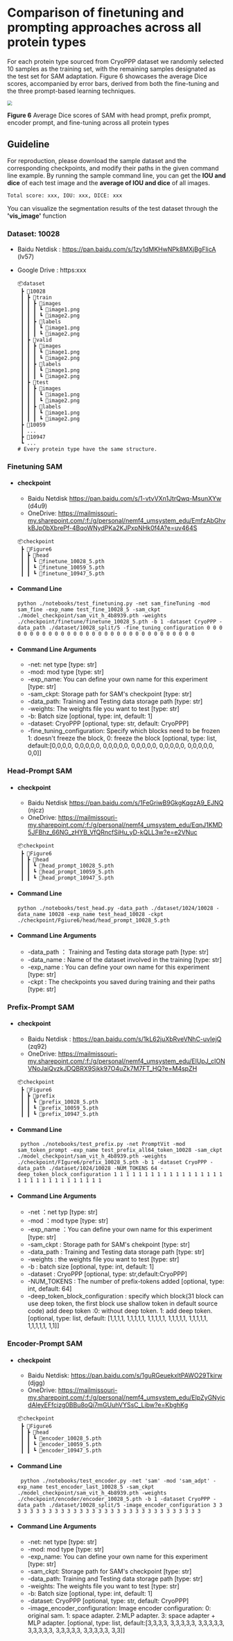 #  Comparison of finetuning and prompting approaches across all protein types 

For each protein type sourced from CryoPPP dataset we randomly selected 10 samples as the training set, with the remaining samples designated as the test set for SAM adaptation. Figure 6 showcases the average Dice scores, accompanied by error bars, derived from both the fine-tuning and the three prompt-based learning techniques. 

<img src="../image/figure6.png" style="zoom: 67%;" />

**Figure 6** Average Dice scores of SAM with head prompt, prefix prompt, encoder prompt, and fine-tuning across all protein types

## Guideline
For reproduction, please download the sample dataset and the corresponding checkpoints, and modify their paths in the given command line example.
By running the sample command line, you can get the **IOU and dice** of each test image and the **average of IOU and dice** of all images.

```
Total score: xxx, IOU: xxx, DICE: xxx
```

You can visualize the segmentation results of the test dataset through the **'vis_image'** function

### Dataset:  10028

- Baidu Netdisk : https://pan.baidu.com/s/1zy1dMKHwNPk8MXjBgFlicA (lv57)

- Google Drive : https:xxx

  ```
  📦dataset
   ┣ 📂10028
   ┃ ┣ 📂train
   ┃ ┃ ┣ 📂images
   ┃ ┃ ┃ ┗ 📜image1.png
   ┃ ┃ ┃ ┗ 📜image2.png
   ┃ ┃ ┣ 📂labels
   ┃ ┃ ┃ ┗ 📜image1.png
   ┃ ┃ ┃ ┗ 📜image2.png
   ┃ ┣ 📂valid
   ┃ ┃ ┣ 📂images
   ┃ ┃ ┃ ┗ 📜image1.png
   ┃ ┃ ┃ ┗ 📜image2.png
   ┃ ┃ ┣ 📂labels
   ┃ ┃ ┃ ┗ 📜image1.png
   ┃ ┃ ┃ ┗ 📜image2.png
   ┃ ┣ 📂test
   ┃ ┃ ┣ 📂images
   ┃ ┃ ┃ ┗ 📜image1.png
   ┃ ┃ ┃ ┗ 📜image2.png
   ┃ ┃ ┣ 📂labels
   ┃ ┃ ┃ ┗ 📜image1.png
   ┃ ┃ ┃ ┗ 📜image2.png
   ┣ 📂10059
   ┃ ...
   ┣ 📂10947
   ┗ ...
  # Every protein type have the same structure.
  ```

### Finetuning SAM

- #### checkpoint
  
    - Baidu Netdisk  https://pan.baidu.com/s/1-vtvVXn1JtrQwq-MsunXYw   (d4u9)
   - OneDrive: https://mailmissouri-my.sharepoint.com/:f:/g/personal/nemf4_umsystem_edu/EmfzAbGhvkBJp0bXbrePf-4BqoWNydPKa2KJPxpNHk0f4A?e=uv464S
     
   
   ```
   📦checkpoint
    ┣ 📂Figure6
    ┃ ┣ 📂head
    ┃ ┃ ┗ 📜finetune_10028_5.pth
    ┃ ┃ ┗ 📜finetune_10059_5.pth
    ┃ ┃ ┗ 📜finetune_10947_5.pth
   ```
   
- #### Command Line
  
   ```
   python ./notebooks/test_finetuning.py -net sam_fineTuning -mod sam_fine -exp_name test_fine_10028_5 -sam_ckpt ./model_checkpoint/sam_vit_h_4b8939.pth -weights ./checkpoint/finetune/finetune_10028_5.pth -b 1 -dataset CryoPPP -data_path ./dataset/10028_split/5 -fine_tuning_configuration 0 0 0 0 0 0 0 0 0 0 0 0 0 0 0 0 0 0 0 0 0 0 0 0 0 0 0 0 0 0 0 0
   ```

- #### Command Line Arguments

  - -net: net type [type: str]
  - -mod: mod type [type: str]
  - -exp_name: You can define your own name for this experiment [type: str]
  - -sam_ckpt: Storage path for SAM's checkpoint [type: str]
  - -data_path: Training and Testing data storage path [type: str]
  - -weights: The weights file you want to test [type: str]
  - -b: Batch size [optional, type: int, default: 1]
  - -dataset: CryoPPP [optional, type: str, default: CryoPPP]
  - -fine_tuning_configuration: Specify which blocks need to be frozen 1: doesn't freeze the block, 0: freeze the block [optional, type: list, default:[0,0,0,0, 0,0,0,0,0, 0,0,0,0,0, 0,0,0,0,0, 0,0,0,0,0, 0,0,0,0,0, 0,0]]

### Head-Prompt SAM

- #### checkpoint
  
    - Baidu Netdisk https://pan.baidu.com/s/1FeGriwB9GkgKqgzA9_EJNQ (njcz)
    - OneDrive: https://mailmissouri-my.sharepoint.com/:f:/g/personal/nemf4_umsystem_edu/EqnJ1KMD5JFBhz_66NG_zHYB_VfQRncfSiHu_yD-kQLL3w?e=e2VNuc

    ```
    📦checkpoint
     ┣ 📂Figure6
     ┃ ┣ 📂head
     ┃ ┃ ┗ 📜head_prompt_10028_5.pth
     ┃ ┃ ┗ 📜head_prompt_10059_5.pth
     ┃ ┃ ┗ 📜head_prompt_10947_5.pth
    ```
    
- #### Command Line
  
   ```
   python ./notebooks/test_head.py -data_path ./dataset/1024/10028 -data_name 10028 -exp_name test_head_10028 -ckpt ./checkpoint/Fgiure6/head/head_prompt_10028_5.pth
   ```

- #### Command Line Arguments

  - -data_path ： Training and Testing data storage path [type: str]
  - -data_name : Name of the dataset involved in the training [type: str]
  - -exp_name : You can define your own name for this experiment [type: str]
  - -ckpt : The checkpoints you saved during training and their paths [type: str]

### Prefix-Prompt SAM

- #### checkpoint
  
    - Baidu Netdisk : https://pan.baidu.com/s/1kL62juXbRveVNhC-uvIejQ   (zq92)
    - OneDrive: https://mailmissouri-my.sharepoint.com/:f:/g/personal/nemf4_umsystem_edu/ElUpJ_clONVNoJaiQvzkJDQBRX9Sjkk97O4uZk7M7FT_HQ?e=M4spZH
    
    ```
    📦checkpoint
     ┣ 📂Figure6
     ┃ ┣ 📂prefix
     ┃ ┃ ┗ 📜prefix_10028_5.pth
     ┃ ┃ ┗ 📜prefix_10059_5.pth
     ┃ ┃ ┗ 📜prefix_10947_5.pth
  ```
  
- #### Command Line
  
   ```
    python ./notebooks/test_prefix.py -net PromptVit -mod sam_token_prompt -exp_name test_prefix_all64_token_10028 -sam_ckpt ./model_checkpoint/sam_vit_h_4b8939.pth -weights ./checkpoint/FIgure6/prefix_10028_5.pth -b 1 -dataset CryoPPP -data_path ./dataset/1024/10028 -NUM_TOKENS 64 -deep_token_block_configuration 1 1 1 1 1 1 1 1 1 1 1 1 1 1 1 1 1 1 1 1 1 1 1 1 1 1 1 1 1 1 1 1
   ```

- #### Command Line Arguments

  - -net ：net typ [type: str]
  - -mod ：mod type [type: str]
  - -exp_name ：You can define your own name for this experiment [type: str]
  - -sam_ckpt : Storage path for SAM's chekpoint [type: str]
  - -data_path : Training  and Testing data storage path [type: str]
  - -weights : the weights file you want to test [type: str]
  - -b : batch size [optional, type: int, default: 1]
  - -dataset : CryoPPP [optional, type: str,default:CryoPPP]
  - -NUM_TOKENS : The number of prefix-tokens added [optional, type: int, default: 64]
  - -deep_token_block_configuration : specify which block(31 block can use deep token, the first block use shallow token in default source code) add deep token :0: without deep token. 1: add deep token. [optional, type: list, default: [1,1,1,1, 1,1,1,1,1, 1,1,1,1,1, 1,1,1,1,1, 1,1,1,1,1, 1,1,1,1,1, 1,1]]

    
### Encoder-Prompt SAM

- #### checkpoint
  
    - Baidu Netdisk:  https://pan.baidu.com/s/1guRGeuekxltPAWO29Tkirw   (djgg)
    - OneDrive: https://mailmissouri-my.sharepoint.com/:f:/g/personal/nemf4_umsystem_edu/ElpZyGNyicdAleyEFfcizg0BBu8oQi7mGUuhVYSsC_Libw?e=KbghKg
   
   ```
   📦checkpoint
    ┣ 📂Figure6
    ┃ ┣ 📂head
    ┃ ┃ ┗ 📜encoder_10028_5.pth
    ┃ ┃ ┗ 📜encoder_10059_5.pth
    ┃ ┃ ┗ 📜encoder_10947_5.pth
   ```
   
- #### Command Line
  
   ```
    python ./notebooks/test_encoder.py -net 'sam' -mod 'sam_adpt' -exp_name test_encoder_last_10028_5 -sam_ckpt ./model_checkpoint/sam_vit_h_4b8939.pth -weights ./checkpoint/encoder/encoder_10028_5.pth -b 1 -dataset CryoPPP -data_path ./dataset/10028_split/5 -image_encoder_configuration 3 3 3 3 3 3 3 3 3 3 3 3 3 3 3 3 3 3 3 3 3 3 3 3 3 3 3 3 3 3 3 3

- #### Command Line Arguments

  - -net: net type [type: str]
  - -mod: mod type [type: str]
  - -exp_name: You can define your own name for this experiment [type: str]
  - -sam_ckpt: Storage path for SAM's checkpoint [type: str]
  - -data_path: Training and Testing data storage path [type: str]
  - -weights: The weights file you want to test [type: str]
  - -b: Batch size [optional, type: int, default: 1]
  - -dataset: CryoPPP [optional, type: str, default: CryoPPP]
  - -image_encoder_configuration: Image encoder configuration: 0: original sam. 1: space adapter. 2:MLP adapter. 3: space adapter + MLP adapter. [optional, type: list, default:[3,3,3,3, 3,3,3,3,3, 3,3,3,3,3, 3,3,3,3,3, 3,3,3,3,3, 3,3,3,3,3, 3,3]]
    
